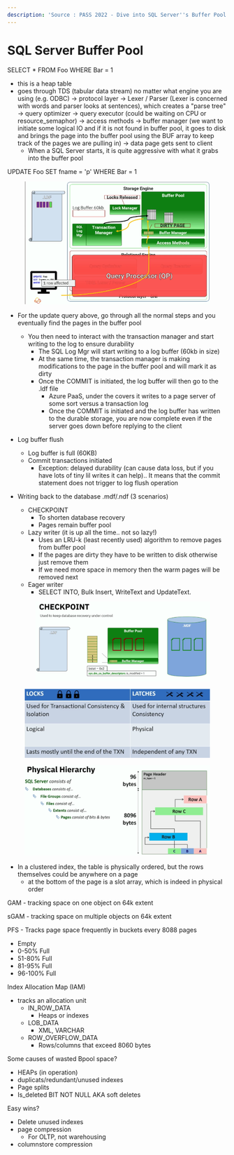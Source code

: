 ```yaml
---
description: 'Source : PASS 2022 - Dive into SQL Server''s Buffer Pool and Kill Wasted Space!'
---
```


# SQL Server Buffer Pool

SELECT \* FROM Foo WHERE Bar = 1&#x20;

* this is a heap table
* goes through TDS (tabular data stream) no matter what engine you are using (e.g. ODBC) -> protocol layer -> Lexer / Parser (Lexer is concerned with words and parser looks at sentences), which creates a "parse tree" -> query optimizer -> query executor (could be waiting on CPU or resource\_semaphor) -> access methods -> buffer manager (we want to initiate some logical IO and if it is not found in buffer pool, it goes to disk and brings the page into the buffer pool using the BUF array to keep track of the pages we are pulling in) -> data page gets sent to client
  * When a SQL Server starts, it is quite aggressive with what it grabs into the buffer pool

UPDATE Foo SET fname = 'p' WHERE Bar = 1

<figure><img src="../.gitbook/assets/image (4) (1).png" alt=""><figcaption></figcaption></figure>

* For the update query above, go through all the normal steps and you eventually find the pages in the buffer pool
  * You then need to interact with the transaction manager and start writing to the log to ensure durability
    * The SQL Log Mgr will start writing to a log buffer (60kb in size)
    * At the same time, the transaction manager is making modifications to the page in the buffer pool and will mark it as dirty
    * Once the COMMIT is initiated, the log buffer will then go to the .ldf file
      * Azure PaaS, under the covers it writes to a page server of some sort versus a transaction log
      * Once the COMMIT is initiated and the log buffer has written to the durable storage, you are now complete even if the server goes down before replying to the client
* Log buffer flush
  * Log buffer is full (60KB)
  * Commit transactions initiated
    * Exception: delayed durability (can cause data loss, but if you have lots of tiny lil writes it can help).. It means that the commit statement does not trigger to log flush operation
*   Writing back to the database .mdf/.ndf (3 scenarios)

    * CHECKPOINT
      * To shorten database recovery
      * Pages remain buffer pool
    * Lazy writer (it is up all the time.. not so lazy!)
      * Uses an LRU-k (least recently used) algorithm to remove pages from buffer pool
      * If the pages are dirty they have to be written to disk otherwise just remove them
      * If we need more space in memory then the warm pages will be removed next
    * Eager writer
      * SELECT INTO, Bulk Insert, WriteText and UpdateText.

    <figure><img src="../.gitbook/assets/image (3) (1).png" alt=""><figcaption></figcaption></figure>



<figure><img src="../.gitbook/assets/image (3) (2).png" alt=""><figcaption></figcaption></figure>



<figure><img src="../.gitbook/assets/image (5) (1).png" alt=""><figcaption></figcaption></figure>

* In a clustered index, the table is physically ordered, but the rows themselves could be anywhere on a page
  * at the bottom of the page is a slot array, which is indeed in physical order



GAM - tracking space on one object on 64k extent

sGAM - tracking space on multiple objects on 64k extent

PFS - Tracks page space frequently in buckets every 8088 pages

* Empty
* 0-50% Full
* 51-80% Full
* 81-95% Full
* 96-100% Full



Index Allocation Map (IAM)

* tracks an allocation unit
  * IN\_ROW\_DATA
    * Heaps or indexes
  * LOB\_DATA
    * XML, VARCHAR
  * ROW\_OVERFLOW\_DATA
    * Rows/columns that exceed 8060 bytes



Some causes of wasted Bpool space?

* HEAPs (in operation)
* duplicats/redundant/unused indexes
* Page splits
* Is\_deleted BIT NOT NULL AKA soft deletes



Easy wins?

* Delete unused indexes
* page compression
  * For OLTP, not warehousing
* columnstore compression



